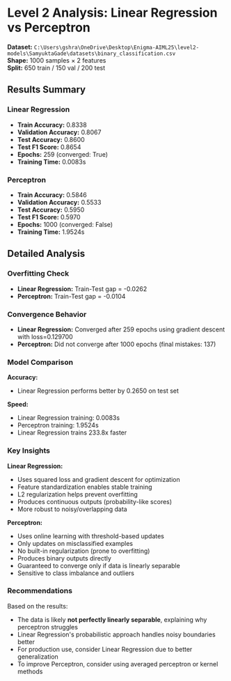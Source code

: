 # Level 2 Analysis: Linear Regression vs Perceptron

**Dataset:** `C:\Users\gshra\OneDrive\Desktop\Enigma-AIML25\level2-models\SamyuktaGade\datasets\binary_classification.csv`  
**Shape:** 1000 samples × 2 features  
**Split:** 650 train / 150 val / 200 test  

## Results Summary

### Linear Regression
- **Train Accuracy:** 0.8338
- **Validation Accuracy:** 0.8067
- **Test Accuracy:** 0.8600
- **Test F1 Score:** 0.8654
- **Epochs:** 259 (converged: True)
- **Training Time:** 0.0083s

### Perceptron
- **Train Accuracy:** 0.5846
- **Validation Accuracy:** 0.5533
- **Test Accuracy:** 0.5950
- **Test F1 Score:** 0.5970
- **Epochs:** 1000 (converged: False)
- **Training Time:** 1.9524s

## Detailed Analysis

### Overfitting Check
- **Linear Regression:** Train-Test gap = -0.0262
- **Perceptron:** Train-Test gap = -0.0104

### Convergence Behavior
- **Linear Regression:** Converged after 259 epochs using gradient descent with loss=0.129700
- **Perceptron:** Did not converge after 1000 epochs (final mistakes: 137)

### Model Comparison

**Accuracy:**
- Linear Regression performs better by 0.2650 on test set

**Speed:**
- Linear Regression training: 0.0083s
- Perceptron training: 1.9524s
- Linear Regression trains 233.8x faster

### Key Insights

**Linear Regression:**
- Uses squared loss and gradient descent for optimization
- Feature standardization enables stable training
- L2 regularization helps prevent overfitting
- Produces continuous outputs (probability-like scores)
- More robust to noisy/overlapping data

**Perceptron:**
- Uses online learning with threshold-based updates
- Only updates on misclassified examples
- No built-in regularization (prone to overfitting)
- Produces binary outputs directly
- Guaranteed to converge only if data is linearly separable
- Sensitive to class imbalance and outliers

### Recommendations

Based on the results:
- The data is likely **not perfectly linearly separable**, explaining why perceptron struggles
- Linear Regression's probabilistic approach handles noisy boundaries better
- For production use, consider Linear Regression due to better generalization
- To improve Perceptron, consider using averaged perceptron or kernel methods

